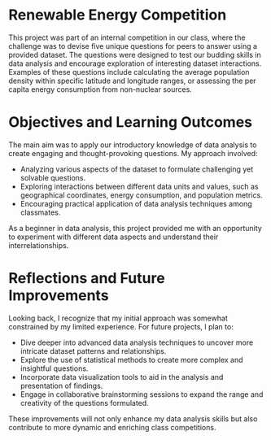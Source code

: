 # Renewable Energy Competition

This project was part of an internal competition in our class, where the challenge was to devise five unique questions for peers to answer using a provided dataset. The questions were designed to test our budding skills in data analysis and encourage exploration of interesting dataset interactions. Examples of these questions include calculating the average population density within specific latitude and longitude ranges, or assessing the per capita energy consumption from non-nuclear sources.

# Objectives and Learning Outcomes
The main aim was to apply our introductory knowledge of data analysis to create engaging and thought-provoking questions. My approach involved:

* Analyzing various aspects of the dataset to formulate challenging yet solvable questions.
* Exploring interactions between different data units and values, such as geographical coordinates, energy consumption, and population metrics.
* Encouraging practical application of data analysis techniques among classmates.

As a beginner in data analysis, this project provided me with an opportunity to experiment with different data aspects and understand their interrelationships.

# Reflections and Future Improvements
Looking back, I recognize that my initial approach was somewhat constrained by my limited experience. For future projects, I plan to:

* Dive deeper into advanced data analysis techniques to uncover more intricate dataset patterns and relationships.
* Explore the use of statistical methods to create more complex and insightful questions.
* Incorporate data visualization tools to aid in the analysis and presentation of findings.
* Engage in collaborative brainstorming sessions to expand the range and creativity of the questions formulated.

These improvements will not only enhance my data analysis skills but also contribute to more dynamic and enriching class competitions.
